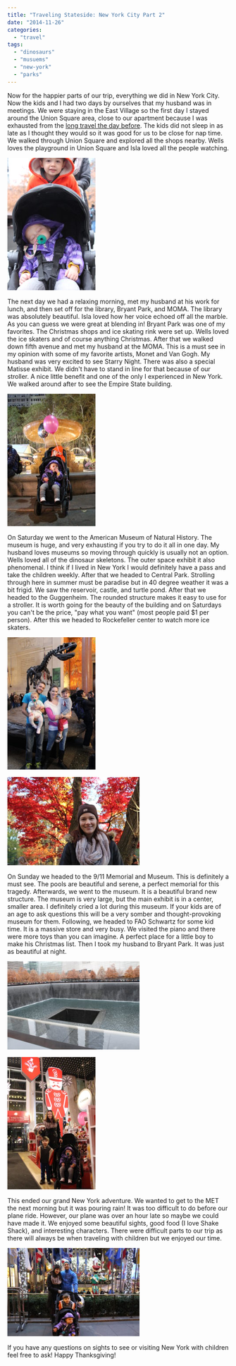 ```yaml
---
title: "Traveling Stateside: New York City Part 2"
date: "2014-11-26"
categories:
  - "travel"
tags:
  - "dinosaurs"
  - "musuems"
  - "new-york"
  - "parks"
---
```


Now for the happier parts of our trip, everything we did in New York City. Now the kids and I had two days by ourselves that my husband was in meetings. We were staying in the East Village so the first day I stayed around the Union Square area, close to our apartment because I was exhausted from the [long travel the day before](http://youngmodernmama.com/2014/11/traveling-stateside-new-york-city/ "Traveling Stateside: New York City"). The kids did not sleep in as late as I thought they would so it was good for us to be close for nap time. We walked through Union Square and explored all the shops nearby. Wells loves the playground in Union Square and Isla loved all the people watching.

[![Napping in the City Select, thankfully brother can't disturb her too much](images/IMG_7923-200x300.jpg)](https://letkidstravel.com/wp-content/uploads/2014/11/IMG_7923.jpg)

The next day we had a relaxing morning, met my husband at his work for lunch, and then set off for the library, Bryant Park, and MOMA. The library was absolutely beautiful. Isla loved how her voice echoed off all the marble. As you can guess we were great at blending in! Bryant Park was one of my favorites. The Christmas shops and ice skating rink were set up. Wells loved the ice skaters and of course anything Christmas. After that we walked down fifth avenue and met my husband at the MOMA. This is a must see in my opinion with some of my favorite artists, Monet and Van Gogh. My husband was very excited to see Starry Night. There was also a special Matisse exhibit. We didn't have to stand in line for that because of our stroller. A nice little benefit and one of the only I experienced in New York. We walked around after to see the Empire State building.

[![Fountain at Bryant Park](images/IMG_7979-200x300.jpg)](https://letkidstravel.com/wp-content/uploads/2014/11/IMG_7979.jpg)

On Saturday we went to the American Museum of Natural History. The museum is huge, and very exhausting if you try to do it all in one day. My husband loves museums so moving through quickly is usually not an option. Wells loved all of the dinosaur skeletons. The outer space exhibit it also phenomenal. I think if I lived in New York I would definitely have a pass and take the children weekly. After that we headed to Central Park. Strolling through here in summer must be paradise but in 40 degree weather it was a bit frigid. We saw the reservoir, castle, and turtle pond. After that we headed to the Guggenheim. The rounded structure makes it easy to use for a stroller. It is worth going for the beauty of the building and on Saturdays you can't be the price, "pay what you want" (most people paid $1 per person). After this we headed to Rockefeller center to watch more ice skaters.

[![Family shot at the American Museum of Natural History](images/IMG_7853-200x300.jpg)](https://letkidstravel.com/wp-content/uploads/2014/11/IMG_7853.jpg)

[![Beautiful fall leaves in Central Park](images/IMG_7865-300x200.jpg)](https://letkidstravel.com/wp-content/uploads/2014/11/IMG_7865.jpg)

On Sunday we headed to the 9/11 Memorial and Museum. This is definitely a must see. The pools are beautiful and serene, a perfect memorial for this tragedy. Afterwards, we went to the museum. It is a beautiful brand new structure. The museum is very large, but the main exhibit is in a center, smaller area. I definitely cried a lot during this museum. If your kids are of an age to ask questions this will be a very somber and thought-provoking museum for them. Following, we headed to FAO Schwartz for some kid time. It is a massive store and very busy. We visited the piano and there were more toys than you can imagine. A perfect place for a little boy to make his Christmas list. Then I took my husband to Bryant Park. It was just as beautiful at night.

[![Pool at the 9/11 Memorial](images/IMG_7922-300x200.jpg)](https://letkidstravel.com/wp-content/uploads/2014/11/IMG_7922.jpg)

[![FAO Schwartz](images/IMG_7936-200x300.jpg)](https://letkidstravel.com/wp-content/uploads/2014/11/IMG_7936.jpg)

This ended our grand New York adventure. We wanted to get to the MET the next morning but it was pouring rain! It was too difficult to do before our plane ride. However, our plane was over an hour late so maybe we could have made it. We enjoyed some beautiful sights, good food (I love Shake Shack), and interesting characters. There were difficult parts to our trip as there will always be when traveling with children but we enjoyed our time.

[![Rockefeller Center](images/IMG_7956-300x200.jpg)](https://letkidstravel.com/wp-content/uploads/2014/11/IMG_7956.jpg)

If you have any questions on sights to see or visiting New York with children feel free to ask! Happy Thanksgiving!
